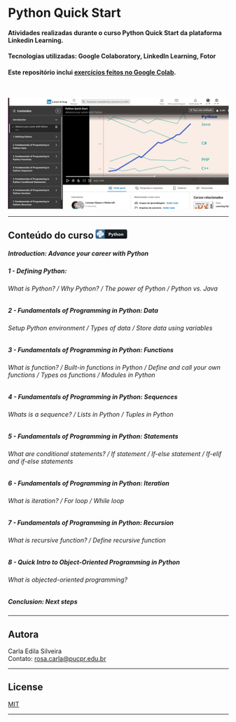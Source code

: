 # Python Quick Start  

#### Atividades realizadas durante o curso Python Quick Start da plataforma Linkedin Learning.  

#### Tecnologias utilizadas: Google Colaboratory, LinkedIn Learning, Fotor

#### Este repositório inclui [exercícios feitos no Google Colab](https://github.com/rosacarla/Python_quick_start/blob/main/Praticas.ipynb).
</br>

![Alt text](https://github.com/rosacarla/python_quick_start/blob/main/imagens/capa_py_quickstart.jpg)  

---

## Conteúdo do curso ![Alt text](https://github.com/rosacarla/python_quick_start/blob/main/imagens/python_button_icon_151925.png)
##### Introduction: Advance your career with Python
##### 1 - Defining Python:
###### What is Python? / Why Python? / The power of Python / Python vs. Java
##### 2 - Fundamentals of Programming in Python: Data
###### Setup Python environment / Types of data / Store data using variables
##### 3 - Fundamentals of Programming in Python: Functions
###### What is function? / Built-in functions in Python / Define and call your own functions / Types os functions / Modules in Python
##### 4 - Fundamentals of Programming in Python: Sequences
###### Whats is a sequence? / Lists in Python / Tuples in Python 
##### 5 - Fundamentals of Programming in Python: Statements
###### What are conditional statements? / If statement / If-else statement / If-elif and if-else statements
##### 6 - Fundamentals of Programming in Python: Iteration
###### What is iteration? / For loop / While loop 
##### 7 - Fundamentals of Programming in Python: Recursion
###### What is recursive function? / Define recursive function
##### 8 - Quick Intro to Object-Oriented Programming in Python
###### What is objected-oriented programming?
##### Conclusion: Next steps

---

## Autora  

Carla Edila Silveira  
Contato: rosa.carla@pucpr.edu.br

---

## License
[MIT](https://choosealicense.com/licenses/mit/)

---
